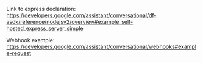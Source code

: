 Link to express declaration:
https://developers.google.com/assistant/conversational/df-asdk/reference/nodejsv2/overview#example_self-hosted_express_server_simple

Webhook example:
https://developers.google.com/assistant/conversational/webhooks#example-request